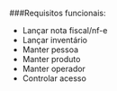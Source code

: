 
###Requisitos funcionais:

- Lançar nota fiscal/nf-e
- Lançar inventário
- Manter pessoa
- Manter produto
- Manter operador
- Controlar acesso



